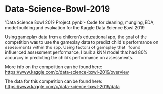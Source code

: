 # Data-Science-Bowl-2019
'Data Science Bowl 2019 Project.ipynb'- Code for cleaning, munging, EDA, model building and evaluation for the Kaggle Data Science Bowl 2019.  

Using gameplay data from a children’s educational app, the goal of the competition was to use the gameplay data to predict child's performance on assessments within the app.  Using factors of gameplay that I found influenced assessment performance, I built a kNN model that had 80% accuracy in predicting the child’s performance on assessments.  

More info on the competition can be found here: 
https://www.kaggle.com/c/data-science-bowl-2019/overview

The data for this competition can be found here:
https://www.kaggle.com/c/data-science-bowl-2019/data



